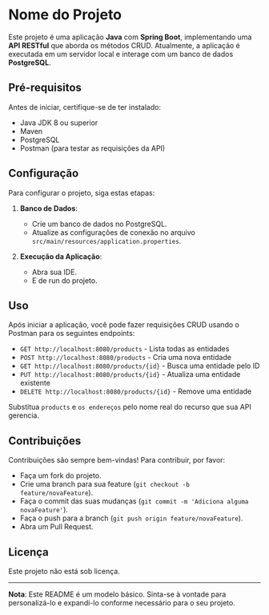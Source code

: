 # Nome do Projeto

Este projeto é uma aplicação **Java** com **Spring Boot**, implementando uma **API RESTful** que aborda os métodos CRUD. Atualmente, a aplicação é executada em um servidor local e interage com um banco de dados **PostgreSQL**.

## Pré-requisitos

Antes de iniciar, certifique-se de ter instalado:
- Java JDK 8 ou superior
- Maven
- PostgreSQL
- Postman (para testar as requisições da API)

## Configuração

Para configurar o projeto, siga estas etapas:

1. **Banco de Dados**:
    - Crie um banco de dados no PostgreSQL.
    - Atualize as configurações de conexão no arquivo `src/main/resources/application.properties`.

2. **Execução da Aplicação**:
    - Abra sua IDE.
    - E de run do projeto.

## Uso

Após iniciar a aplicação, você pode fazer requisições CRUD usando o Postman para os seguintes endpoints:

- `GET http://localhost:8080/products` - Lista todas as entidades
- `POST http://localhost:8080/products` - Cria uma nova entidade
- `GET http://localhost:8080/products/{id}` - Busca uma entidade pelo ID
- `PUT http://localhost:8080/products/{id}` - Atualiza uma entidade existente
- `DELETE http://localhost:8080/products/{id}` - Remove uma entidade

Substitua `products` e `os endereços` pelo nome real do recurso que sua API gerencia.

## Contribuições

Contribuições são sempre bem-vindas! Para contribuir, por favor:
- Faça um fork do projeto.
- Crie uma branch para sua feature (`git checkout -b feature/novaFeature`).
- Faça o commit das suas mudanças (`git commit -m 'Adiciona alguma novaFeature'`).
- Faça o push para a branch (`git push origin feature/novaFeature`).
- Abra um Pull Request.

## Licença

Este projeto não está sob licença.

---

**Nota**: Este README é um modelo básico. Sinta-se à vontade para personalizá-lo e expandi-lo conforme necessário para o seu projeto.

